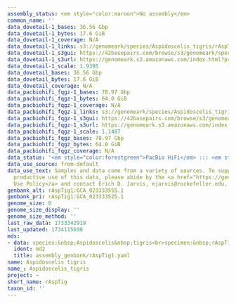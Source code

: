 ```yaml
---
assembly_status: <em style="color:maroon">No assembly</em>
common_name: ''
data_dovetail-1_bases: 36.56 Gbp
data_dovetail-1_bytes: 17.6 GiB
data_dovetail-1_coverage: N/A
data_dovetail-1_links: s3://genomeark/species/Aspidoscelis_tigris/rAspTig1/genomic_data/dovetail/<br>
data_dovetail-1_s3gui: https://42basepairs.com/browse/s3/genomeark/species/Aspidoscelis_tigris/rAspTig1/genomic_data/dovetail/
data_dovetail-1_s3url: https://genomeark.s3.amazonaws.com/index.html?prefix=species/Aspidoscelis_tigris/rAspTig1/genomic_data/dovetail/
data_dovetail-1_scale: 1.9395
data_dovetail_bases: 36.56 Gbp
data_dovetail_bytes: 17.6 GiB
data_dovetail_coverage: N/A
data_pacbiohifi_fqgz-1_bases: 78.97 Gbp
data_pacbiohifi_fqgz-1_bytes: 64.0 GiB
data_pacbiohifi_fqgz-1_coverage: N/A
data_pacbiohifi_fqgz-1_links: s3://genomeark/species/Aspidoscelis_tigris/rAspTig1/genomic_data/pacbio_hifi/<br>
data_pacbiohifi_fqgz-1_s3gui: https://42basepairs.com/browse/s3/genomeark/species/Aspidoscelis_tigris/rAspTig1/genomic_data/pacbio_hifi/
data_pacbiohifi_fqgz-1_s3url: https://genomeark.s3.amazonaws.com/index.html?prefix=species/Aspidoscelis_tigris/rAspTig1/genomic_data/pacbio_hifi/
data_pacbiohifi_fqgz-1_scale: 1.1487
data_pacbiohifi_fqgz_bases: 78.97 Gbp
data_pacbiohifi_fqgz_bytes: 64.0 GiB
data_pacbiohifi_fqgz_coverage: N/A
data_status: '<em style="color:forestgreen">PacBio HiFi</em> ::: <em style="color:forestgreen">Dovetail</em>'
data_use_source: from-default
data_use_text: Samples and data come from a variety of sources. To support fair and
  productive use of this data, please abide by the <a href="https://genome10k.soe.ucsc.edu/data-use-policies/">Data
  Use Policy</a> and contact Erich D. Jarvis, ejarvis@rockefeller.edu, with any questions.
genbank_alt: rAspTig1:GCA_023333555.1
genbank_pri: rAspTig1:GCA_023333525.1
genome_size: 0
genome_size_display: ''
genome_size_method: ''
last_raw_data: 1733342919
last_updated: 1734115698
mds:
- data: species:&nbsp;Aspidoscelis&nbsp;tigris<br>specimen:&nbsp;rAspTig1<br>projects:&nbsp;<br>&nbsp;&nbsp;-&nbsp;vgp<br>&nbsp;&nbsp;-&nbsp;ccgp<br>assembled_by_group:&nbsp;California&nbsp;Conservation&nbsp;Genomics&nbsp;Project&nbsp;(CCGP)<br>data_location:&nbsp;S3<br>release_to:&nbsp;S3<br>hap1:&nbsp;s3://genomeark/species/Aspidoscelis_tigris/rAspTig1/assembly_genbank/rAspTig1.hap1.GCA_023333555.1.fasta.gz<br>hap2:&nbsp;s3://genomeark/species/Aspidoscelis_tigris/rAspTig1/assembly_genbank/rAspTig1.hap2.GCA_023333525.1.fasta.gz<br>pretext_hap1:&nbsp;s3://genomeark/species/Aspidoscelis_tigris/rAspTig1/assembly_genbank/evaluation/hap1/pretext/rAspTig1_hap1__s2.pretext<br>pretext_hap2:&nbsp;s3://genomeark/species/Aspidoscelis_tigris/rAspTig1/assembly_genbank/evaluation/hap2/pretext/rAspTig1_hap2__s2.pretext<br>kmer_spectra_img:&nbsp;s3://genomeark/species/Aspidoscelis_tigris/rAspTig1/assembly_genbank/evaluation/merqury/rAspTig1_png/<br>pacbio_read_dir:&nbsp;s3://genomeark/species/Aspidoscelis_tigris/rAspTig1/genomic_data/pacbio_hifi/<br>pacbio_read_type:&nbsp;hifi<br>hic_read_dir:&nbsp;s3://genomeark/species/Aspidoscelis_tigris/rAspTig1/genomic_data/dovetail/<br>pipeline:&nbsp;<br>&nbsp;&nbsp;-&nbsp;hifiasm&nbsp;(0.16.1-r375)<br>&nbsp;&nbsp;-&nbsp;purge-dups&nbsp;(1.2.6)<br>&nbsp;&nbsp;-&nbsp;SALSA&nbsp;(2)<br>notes:&nbsp;This&nbsp;was&nbsp;a&nbsp;Hifiasm-HiC&nbsp;assembly&nbsp;of&nbsp;rAspTig1,&nbsp;assembled&nbsp;by&nbsp;the&nbsp;CCGP&nbsp;and&nbsp;present&nbsp;on&nbsp;NCBI&nbsp;as&nbsp;GCA_023333555.1&nbsp;(hap1)&nbsp;and&nbsp;GCA_023333525.1&nbsp;(hap2).&nbsp;The&nbsp;haplotypes&nbsp;were&nbsp;labeled&nbsp;on&nbsp;GenBank&nbsp;as&nbsp;"principal"&nbsp;and&nbsp;"alternate",&nbsp;respectively.&nbsp;However,&nbsp;we&nbsp;are&nbsp;labeling&nbsp;the&nbsp;"alternate"&nbsp;as&nbsp;hap1&nbsp;because&nbsp;it&nbsp;is&nbsp;the&nbsp;more&nbsp;complete,&nbsp;higher&nbsp;quality&nbsp;assembly.&nbsp;Dovetail&nbsp;Omni-C&nbsp;for&nbsp;the&nbsp;HiC.&nbsp;This&nbsp;is&nbsp;a&nbsp;VGP&nbsp;Phase&nbsp;1&nbsp;species&nbsp;we&nbsp;are&nbsp;submitting&nbsp;for&nbsp;curation.<br>
  ident: md2
  title: assembly_genbank/rAspTig1.yaml
name: Aspidoscelis tigris
name_: Aspidoscelis_tigris
project: ~
short_name: rAspTig
taxon_id: ''
---
```

